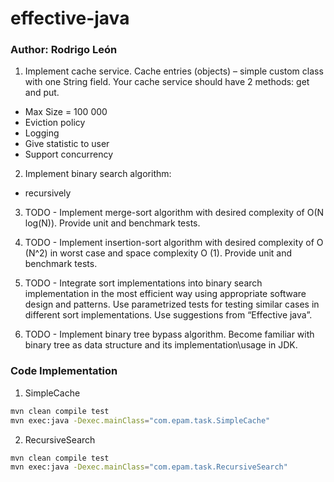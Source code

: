 # effective-java

### Author: Rodrigo León

1. Implement cache service. Cache entries (objects) – simple custom class with one String field. Your cache service should have 2 methods: get and put.

* Max Size = 100 000 
* Eviction policy 
* Logging 
* Give statistic to user 
* Support concurrency 

2. Implement binary search algorithm:

* recursively

3. TODO - Implement merge-sort algorithm with desired complexity of O(N log(N)). Provide unit and benchmark tests.

4. TODO - Implement insertion-sort algorithm with desired complexity of O (N^2) in worst case and space complexity O (1). Provide unit and benchmark tests.

5. TODO - Integrate sort implementations into binary search implementation in the most efficient way using appropriate software design and patterns. Use parametrized tests for testing similar cases in different sort implementations. Use suggestions from “Effective java”.

6. TODO - Implement binary tree bypass algorithm. Become familiar with binary tree as data structure and its implementation\usage in JDK.

### Code Implementation

1. SimpleCache
```bash
mvn clean compile test
mvn exec:java -Dexec.mainClass="com.epam.task.SimpleCache"
```

2. RecursiveSearch
```bash
mvn clean compile test
mvn exec:java -Dexec.mainClass="com.epam.task.RecursiveSearch"
```

